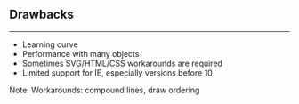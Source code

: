 ## Drawbacks

***

 * Learning curve
 * Performance with many objects
 * Sometimes SVG/HTML/CSS workarounds are required
 * Limited support for IE, especially versions before 10

 Note:
 Workarounds: compound lines, draw ordering
